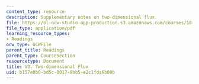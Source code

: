 ```yaml
---
content_type: resource
description: Supplementary notes on two-dimensional flux.
file: https://ol-ocw-studio-app-production.s3.amazonaws.com/courses/18-02-multivariable-calculus-fall-2007/b157e0b0bd5c00179bb5e2c1fda6b08b_2_dimentnl_flux.pdf
file_type: application/pdf
learning_resource_types:
- Readings
ocw_type: OCWFile
parent_title: Readings
parent_type: CourseSection
resourcetype: Document
title: V3. Two-dimensional Flux
uid: b157e0b0-bd5c-0017-9bb5-e2c1fda6b08b
---
```

